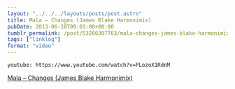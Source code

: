 ```yaml
---
layout: "../../../layouts/posts/post.astro"
title: Mala – Changes (James Blake Harmonimix)
pubDate: 2013-06-18T09:03:00+00:00
tumblr_permalink: /post/53266307763/mala-changes-james-blake-harmonimix
tags: ["linklog"]
format: "video"
---
```


`youtube: https://www.youtube.com/watch?v=PLozoX1RdnM`

[Mala &#8211; Changes (James Blake Harmonimix)][1]

[1]: https://www.youtube.com/watch?v=PLozoX1RdnM

